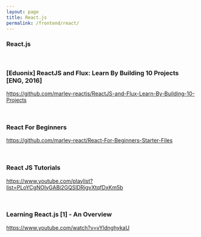 ```yaml
---
layout: page
title: React.js
permalink: /frontend/react/
---
```


### React.js


<br/>

### [Eduonix] ReactJS and Flux: Learn By Building 10 Projects [ENG, 2016]
https://github.com/marley-reactjs/ReactJS-and-Flux-Learn-By-Building-10-Projects

<br/>

### React For Beginners
https://github.com/marley-react/React-For-Beginners-Starter-Files


<br/>

### React JS Tutorials
https://www.youtube.com/playlist?list=PLoYCgNOIyGABj2GQSlDRjgvXtqfDxKm5b


<br/>

### Learning React.js [1] - An Overview
https://www.youtube.com/watch?v=vYldnghykaU
